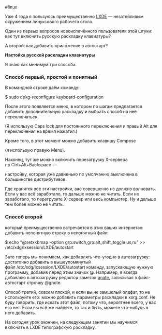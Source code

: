 #linux 

Уже 4 года я пользуюсь преимущественно [LXDE](http://ru.wikipedia.org/wiki/Lxde) — незатейливым окружением линуксового рабочего стола. 

Один из первых вопросов новоиспечённого пользователя этой штуки: как тут включить русскую раскладку клавиатуры? 

А второй: как добавить приложение в автостарт?  
  
**Настойка русской раскладки клавиатуры**  

Я знаю как минимум три способа.  
  
### Способ первый, простой и понятный

В командной строке даём команду:  
  
$ sudo dpkg-reconfigure keyboard-configuration  
  
После этого появляется меню, в котором по шагам предлагается добавить дополнительную раскладку и выбрать способ на неё переключаться.

 (Я использую Caps lock для постоянного переключения и правый Alt для переключения на время нажатия.) 
 
 Кроме того, в этот момент можно добавить клавишу Compose 
 
 (я использую правую Menu).
 
 Наконец, тут же можно включить перезагрузку X-сервера по Ctrl+Alt+Backspace — 
 
 настройку, которая уже давненько по умолчанию выключена в большинстве дистрибутивов.  
  
Где хранятся все эти настройки, вас совершенно не должно волновать. Если у вас всё заработало, то дальше можно не читать. Если не заработало, то перегрузите X-сервер или весь компьютер. Ну и дальше тем более можно не читать.  
  
### Способ второй

который преимущественно встречается в этих ваших интернетах: добавить непонятную строку в непонятный файл:  
  
$ echo "@setxkbmap -option grp:switch,grp:alt_shift_toggle us,ru" >> /etc/xdg/lxsession/LXDE/autostart  
  
Зато теперь мы понимаем, как добавлять что-угодно в автозагрузку: достаточно добавить в вышеупомянутый файл /etc/xdg/lxsession/LXDE/autostart команду, запускающую нужную программу, добавив перед этим значок @. Например, я всегда добавляю в автозагрузку редактор заметок [gnote](http://ru.wikipedia.org/wiki/Gnote), записывая в файл-автостарт строчку @gnote.  
  
Способ третий, совсем плохой, и если вы не замшелый олдфаг, то не используйте его: можно добавить параметры раскладки в xorg.conf. Не буду говорить, где искать этот файл, потому что, вероятнее всего, у вас его нет. Если вы всё же найдёте, то так и быть, можете что-нибудь в него добавить.  
  
На сегодня урок окончен, на следующем занятии мы научимся включать в LXDE типографскую раскладку.